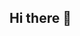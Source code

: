 ## Hi there 👋

<!--
**xJayFKayx/xJayFKayx** is a ✨ _special_ ✨ repository because its `README.md` (this file) appears on your GitHub profile.

Here are some ideas to get you started:

- 🔭 I’m currently working on nothing yet
- 🌱 I’m currently learning programming
- 👯 I’m looking to collaborate on nothing yet
- 🤔 I’m looking for help with nothing yet
- 💬 Ask me about nothing please
- 📫 How to reach me: please don't
- 😄 Pronouns: ...
- ⚡ Fun fact: I like cheesecake
-->
